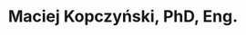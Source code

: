 ---
layout: page
title: Maciej Kopczyński, PhD, Eng.
description: Faculty of Computer Science Bialystok University of Technology - Letter of Recommendation for MSc
importance: 2
redirect: ../../assets/pdf/RecommendationKopczynski.pdf
---